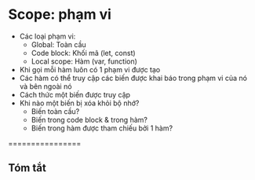 # Scope: phạm vi

- Các loại phạm vi:
    + Global: Toàn cầu
    + Code block: Khối mã (let, const)
    + Local scope: Hàm (var, function)
- Khi gọi mỗi hàm luôn có 1 phạm vi được tạo
- Các hàm có thể truy cập các biến được khai báo trong phạm vi của nó và bên ngoài nó
- Cách thức một biến được truy cập
- Khi nào một biến bị xóa khỏi bộ nhớ?
    + Biến toàn cầu?
    + Biến trong code block & trong hàm?
    + Biến trong hàm được tham chiếu bởi 1 hàm?

================

## Tóm tắt
